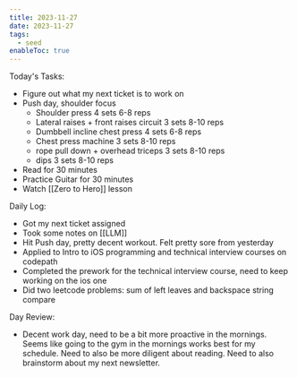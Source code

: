 ```yaml
---
title: 2023-11-27
date: 2023-11-27
tags:
  - seed
enableToc: true
---
```

Today's Tasks:
- Figure out what my next ticket is to work on
- Push day, shoulder focus
	- Shoulder press 4 sets 6-8 reps
	- Lateral raises + front raises circuit 3 sets 8-10 reps
	- Dumbbell incline chest press 4 sets 6-8 reps
	- Chest press machine 3 sets 8-10 reps
	- rope pull down + overhead triceps 3 sets 8-10 reps
	- dips 3 sets 8-10 reps
- Read for 30 minutes
- Practice Guitar for 30 minutes
- Watch [[Zero to Hero]] lesson


Daily Log:
- Got my next ticket assigned
- Took some notes on [[LLM]]
- Hit Push day, pretty decent workout. Felt pretty sore from yesterday
- Applied to Intro to iOS programming and technical interview courses on codepath
- Completed the prework for the technical interview course, need to keep working on the ios one
- Did two leetcode problems: sum of left leaves and backspace string compare


Day Review:
- Decent work day, need to be a bit more proactive in the mornings. Seems like going to the gym in the mornings works best for my schedule. Need to also be more diligent about reading. Need to also brainstorm about my next newsletter. 
